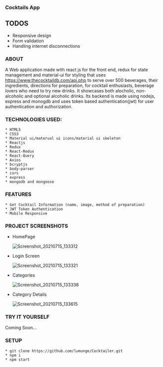 ### Cocktails App

## TODOS

-   Responsive design
-   Form validation
-   Handling internet disconnections

### ABOUT

A Web application made with react js for the front end, redux for state
management and material-ui for styling that uses
https://www.thecocktaildb.com/api.php to serve over 500 beverages, their
ingredients, directions for preparation, for cocktail enthusiasts, beverage
lovers who need to try new drinks. It showcases both alocholic, non-alcoholic
and optional alcoholic drinks. Its backend is made using nodejs, express and
monogdb and uses token based authentication(jwt) for user authentication and
authorization.

### TECHNOLOGIES USED:

    * HTML5
    * CSS3
    * Material ui/materual ui icons/material ui skeleton
    * Reactjs
    * Redux
    * React-Redux
    * React-Query
    * Axios
    * bcryptjs
    * body-parser
    * cors
    * express
    * mongodb and mongoose

### FEATURES

    * Get Cocktail Information (name, image, method of preparation)
    * JWT Token Authentication
    * Mobile Responsive

### PROJECT SCREENSHOTS

-   HomePage

    ![Screenshot_20210715_133312](https://user-images.githubusercontent.com/58906058/125774302-dc1a78c8-b571-49f1-8e97-83def7870e6b.png)

-   Login Screen

    ![Screenshot_20210715_133321](https://user-images.githubusercontent.com/58906058/125774317-c837445b-f801-4cd8-a8b8-6607413e34d6.png)

-   Categories

    ![Screenshot_20210715_133338](https://user-images.githubusercontent.com/58906058/125774330-8d41a847-70c1-4715-8244-dd93656f97df.png)

-   Category Details

    ![Screenshot_20210715_133615](https://user-images.githubusercontent.com/58906058/125778175-cbf90351-c9fc-4552-b499-e774f84880e3.png)

### TRY IT YOURSELF

Coming Soon...

### SETUP

    * git clone https://github.com/lumunge/Cocktailer.git
    * npm i
    * npm start
